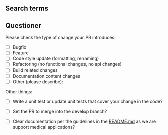 ## Search terms

<!-- Include keywords that might help others with the same problem find this issue -->

## Questioner

Please check the type of change your PR introduces:

- [ ] Bugfix
- [ ] Feature
- [ ] Code style update (formatting, renaming)
- [ ] Refactoring (no functional changes, no api changes)
- [ ] Build related changes
- [ ] Documentation content changes
- [ ] Other (please describe):

Other things:

- [ ] Write a unit test or update unit tests that cover your change in the code?
- [ ] Set the PR to merge into the develop branch?
- [ ] Clear documentation per the guidelines in the [README.md](../../README.md) as we are support medical applications?

